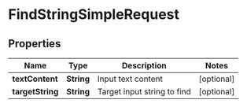 
# FindStringSimpleRequest

## Properties
Name | Type | Description | Notes
------------ | ------------- | ------------- | -------------
**textContent** | **String** | Input text content |  [optional]
**targetString** | **String** | Target input string to find |  [optional]



